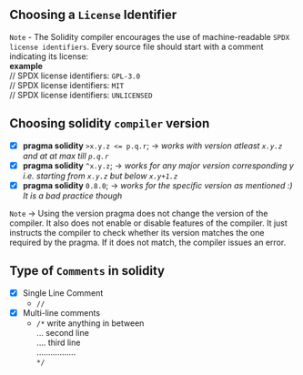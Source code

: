 ## Choosing a `License` Identifier
`Note` - The Solidity compiler encourages the use of machine-readable `SPDX license identifiers`. Every source file should start with a comment indicating its license:<br>
**example**<br>
// SPDX license identifiers: `GPL-3.0` <br>
// SPDX license identifiers: `MIT` <br>
// SPDX license identifiers: `UNLICENSED` <br>

## Choosing solidity `compiler` version
- [x] **pragma solidity** `>x.y.z <= p.q.r`; -> *works with version atleast `x.y.z` and at at max till `p.q.r`*
- [x] **pragma solidity** `^x.y.z`; -> *works for any major version corresponding y i.e. starting from `x.y.z` but below `x.y+1.z`*
- [x] **pragma solidity** `0.8.0`; -> *works for the specific version as mentioned :) It is a bad practice though*

`Note` -> Using the version pragma does not change the version of the compiler. It also does not enable or disable features of the compiler. It just instructs the compiler to check whether its version matches the one required by the pragma. If it does not match, the compiler issues an error.
## Type of `Comments` in solidity
- [x] Single Line Comment
  - `//`
- [x] Multi-line comments
   - `/*` write anything in between <br>
        ... second line <br>
        .... third line <br>
        ................. <br>
        `*/`
